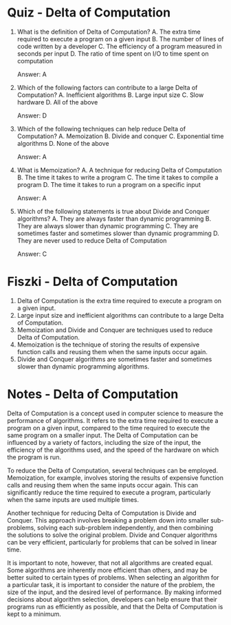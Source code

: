  # Quiz - Delta of Computation

1. What is the definition of Delta of Computation?
   A. The extra time required to execute a program on a given input
   B. The number of lines of code written by a developer
   C. The efficiency of a program measured in seconds per input
   D. The ratio of time spent on I/O to time spent on computation

   Answer: A

2. Which of the following factors can contribute to a large Delta of Computation?
   A. Inefficient algorithms
   B. Large input size
   C. Slow hardware
   D. All of the above

   Answer: D

3. Which of the following techniques can help reduce Delta of Computation?
   A. Memoization
   B. Divide and conquer
   C. Exponential time algorithms
   D. None of the above

   Answer: A

4. What is Memoization?
   A. A technique for reducing Delta of Computation
   B. The time it takes to write a program
   C. The time it takes to compile a program
   D. The time it takes to run a program on a specific input

   Answer: A

5. Which of the following statements is true about Divide and Conquer algorithms?
   A. They are always faster than dynamic programming
   B. They are always slower than dynamic programming
   C. They are sometimes faster and sometimes slower than dynamic programming
   D. They are never used to reduce Delta of Computation

   Answer: C

# Fiszki - Delta of Computation

1. Delta of Computation is the extra time required to execute a program on a given input.
2. Large input size and inefficient algorithms can contribute to a large Delta of Computation.
3. Memoization and Divide and Conquer are techniques used to reduce Delta of Computation.
4. Memoization is the technique of storing the results of expensive function calls and reusing them when the same inputs occur again.
5. Divide and Conquer algorithms are sometimes faster and sometimes slower than dynamic programming algorithms.

# Notes - Delta of Computation

Delta of Computation is a concept used in computer science to measure the performance of algorithms. It refers to the extra time required to execute a program on a given input, compared to the time required to execute the same program on a smaller input. The Delta of Computation can be influenced by a variety of factors, including the size of the input, the efficiency of the algorithms used, and the speed of the hardware on which the program is run.

To reduce the Delta of Computation, several techniques can be employed. Memoization, for example, involves storing the results of expensive function calls and reusing them when the same inputs occur again. This can significantly reduce the time required to execute a program, particularly when the same inputs are used multiple times.

Another technique for reducing Delta of Computation is Divide and Conquer. This approach involves breaking a problem down into smaller sub-problems, solving each sub-problem independently, and then combining the solutions to solve the original problem. Divide and Conquer algorithms can be very efficient, particularly for problems that can be solved in linear time.

It is important to note, however, that not all algorithms are created equal. Some algorithms are inherently more efficient than others, and may be better suited to certain types of problems. When selecting an algorithm for a particular task, it is important to consider the nature of the problem, the size of the input, and the desired level of performance. By making informed decisions about algorithm selection, developers can help ensure that their programs run as efficiently as possible, and that the Delta of Computation is kept to a minimum.